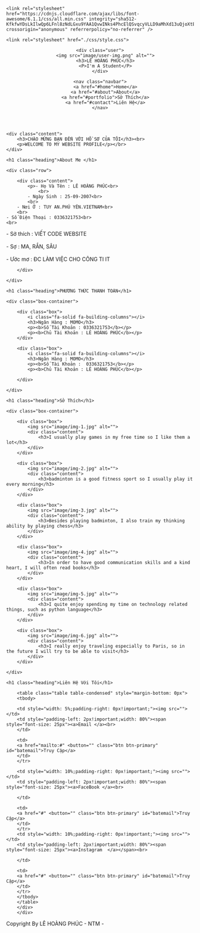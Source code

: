 
<!DOCTYPE html>
<html lang="en">

<head>
    <meta charset="UTF-8">
    <meta http-equiv="X-UA-Compatible" content="IE=edge">
    <meta name="viewport" content="width=device-width, initial-scale=1.0">
    <title>Thông Tin Cá Nhân</title>


    <link rel="stylesheet" href="https://cdnjs.cloudflare.com/ajax/libs/font-awesome/6.1.1/css/all.min.css" integrity="sha512-KfkfwYDsLkIlwQp6LFnl8zNdLGxu9YAA1QvwINks4PhcElQSvqcyVLLD9aMhXd13uQjoXtEKNosOWaZqXgel0g==" crossorigin="anonymous" referrerpolicy="no-referrer" />

    <link rel="stylesheet" href="./css/style.css">
</head>
<body>
    


<header class="header">

    <div class="user">
        <img src="image/user-img.png" alt="">
        <h3>LÊ HOÀNG PHÚC</h3>
        <P>I'm A Student</P>
    </div>

    <nav class="navbar">
        <a href="#home">Home</a>
        <a href="#about">About</a>
        <a href="#portfolio">Sở Thích</a>
        <a href="#contact">Liên Hệ</a>
    </nav>

</header>



<div id="menu-btn" class="fas fa-bars"></div>



<div id="theme-toggler" class="fas fa-moon"></div>



<section class="home" id="home">

    <div class="content">
        <h3>CHÀO MỪNG BẠN ĐẾN VỚI HỒ SƠ CỦA TÔI</h3><br>
        <p>WELCOME TO MY WEBSITE PROFILE</p></br>
    </div>

</section>


<section class="about" id="about">

    <h1 class="heading">About Me </h1>

    <div class="row">

        <div class="content">
            <p>- Họ Và Tên : LÊ HOÀNG PHÚC<br>
                <br>
            - Ngày Sinh : 25-09-2007<br>
            <br>
        - Nơi Ở : TUY AN.PHÚ YÊN.VIETNAM<br>
        <br>
    - Số Điện Thoại : 0336321753<br>
    <br>
<p>- Sở thích : VIẾT CODE WEBSITE<br>
    <br>
    - Sợ : MA, RẮN, SÂU<br>
    <br>
    - Ước mơ : ĐC LÀM VIỆC CHO CÔNG TI IT</p>

        </div>

    </div>

</section>



<section class="services" id="services">

    <h1 class="heading">PHƯƠNG THỨC THANH TOÁN</h1>

    <div class="box-container">

        <div class="box">
            <i class="fa-solid fa-building-columns"></i>
            <h3>Ngân Hàng : MOMO</h3>
            <p><b>Số Tài Khoản : 0336321753</b></p>
            <p><b>Chủ Tài Khoản : LÊ HOÀNG PHÚC</b></p>
        </div>

        <div class="box">
            <i class="fa-solid fa-building-columns"></i>
            <h3>Ngân Hàng : MOMO</h3>
            <p><b>Số Tài Khoản :  0336321753</b></p>
            <p><b>Chủ Tài Khoản : LÊ HOÀNG PHÚC</b></p>

        </div>

    </div>

</section>



<section class="portfolio" id="portfolio">

    <h1 class="heading">Sở Thích</h1>

    <div class="box-container">

        <div class="box">
            <img src="image/img-1.jpg" alt="">
            <div class="content">
                <h3>I usually play games in my free time so I like them a lot</h3>
            </div>
        </div>

        <div class="box">
            <img src="image/img-2.jpg" alt="">
            <div class="content">
                <h3>badminton is a good fitness sport so I usually play it every morning</h3>
            </div>
        </div>

        <div class="box">
            <img src="image/img-3.jpg" alt="">
            <div class="content">
                <h3>Besides playing badminton, I also train my thinking ability by playing chess</h3>
            </div>
        </div>

        <div class="box">
            <img src="image/img-4.jpg" alt="">
            <div class="content">
                <h3>In order to have good communication skills and a kind heart, I will often read books</h3>
            </div>
        </div>

        <div class="box">
            <img src="image/img-5.jpg" alt="">
            <div class="content">
                <h3>I quite enjoy spending my time on technology related things, such as python language</h3>
            </div>
        </div>

        <div class="box">
            <img src="image/img-6.jpg" alt="">
            <div class="content">
                <h3>I really enjoy traveling especially to Paris, so in the future I will try to be able to visit</h3>
            </div>
        </div>

    </div>

</section>



<section class="contact" id="contact">

    <h1 class="heading">Liên Hệ Với Tôi</h1>
    
        <table class="table table-condensed" style="margin-bottom: 0px">
        <tbody>

        <td style="width: 5%;padding-right: 0px!important;"><img src=""></td>
        <td style="padding-left: 2px!important;width: 80%"><span style="font-size: 25px"><a>Email </a><br>
        </td>

        <td>
        <a href="mailto:#" <button="" class="btn btn-primary" id="batemail">Truy Cập</a>
        </td>
        </tr>
    
        <td style="width: 10%;padding-right: 0px!important;"><img src=""></td>
        <td style="padding-left: 2px!important;width: 80%"><span style="font-size: 25px"><a>FaceBook </a><br>

        </td>

        <td>
        <a href="#" <button="" class="btn btn-primary" id="batemail">Truy Cập</a>
        </td>
        </tr>
        <td style="width: 10%;padding-right: 0px!important;"><img src=""></td>
        <td style="padding-left: 2px!important;width: 80%"><span style="font-size: 25px"><a>Instagram  </a></span><br>

        </td>

        <td> 
        <a href="#" <button="" class="btn btn-primary" id="batemail">Truy Cập</a>
        </td>
        </tr>
        </tbody>
        </table>
        </div>
        </div>
</section>



<script src="js/script.js"></script>
<script src="./js/scripsnow.js"></script>

<a>Copyright By LÊ HOÀNG PHÚC - NTM -</a>
</body>
</html>
